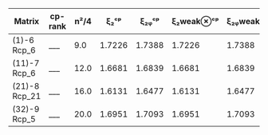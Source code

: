 |Matrix| cp-rank| n²/4| ξ₂ᶜᵖ|  ξ₂ᵩᶜᵖ| ξ₂weak⊗ᶜᵖ|ξ₂ᵩweak⊗ᶜᵖ| ξ₂⊗ᶜᵖ|ξ₂ᵩ⊗ᶜᵖ| ξ₂ᵩ⊗ᶜᵖ + xᵢxⱼ|  
|---|---|---|---|---|---|---|---|---|---|  
|(1)-6 Rcp_6| ___ | 9.0| 1.7226| 1.7388| 1.7226|1.7388|6.0|6.0|6.0 |
|(11)-7 Rcp_6| ___ | 12.0| 1.6681| 1.6839| 1.6681|1.6839|5.9999|6.0|5.9999 |
|(21)-8 Rcp_21| ___ | 16.0| 1.6131| 1.6477| 1.6131|1.6477|8.0|8.0|8.0 |
|(32)-9 Rcp_5| ___ | 20.0| 1.6951| 1.7093| 1.6951|1.7093|5.0|5.0|5.0 |
